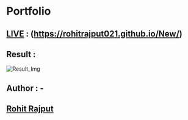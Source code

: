 # Portfolio
## [LIVE](https://rohitrajput021.github.io/New/) : (https://rohitrajput021.github.io/New/)
## Result :

![Result_Img](https://github.com/RohitRajput021/new/assets/142662442/a48520f3-26a5-49eb-bb3d-2efda55626f5)

## Author : -

## [Rohit Rajput](https://github.com/RohitRajput021)
